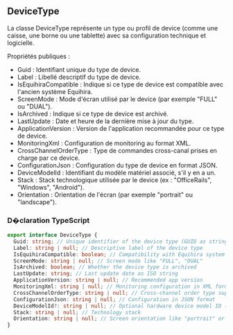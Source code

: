 ﻿## DeviceType

La classe DeviceType représente un type ou profil de device (comme une caisse, une borne ou une tablette) avec sa configuration technique et logicielle.

Propriétés publiques :

- Guid : Identifiant unique du type de device.
- Label : Libellé descriptif du type de device.
- IsEquihiraCompatible : Indique si ce type de device est compatible avec l'ancien système Equihira.
- ScreenMode : Mode d'écran utilisé par le device (par exemple "FULL" ou "DUAL").
- IsArchived : Indique si ce type de device est archivé.
- LastUpdate : Date et heure de la dernière mise à jour du type.
- ApplicationVersion : Version de l'application recommandée pour ce type de device.
- MonitoringXml : Configuration de monitoring au format XML.
- CrossChannelOrderType : Type de commandes cross-canal prises en charge par ce device.
- ConfigurationJson : Configuration du type de device en format JSON.
- DeviceModelId : Identifiant du modèle matériel associé, s'il y en a un.
- Stack : Stack technologique utilisée par le device (ex : "OfficeRails", "Windows", "Android").
- Orientation : Orientation de l'écran (par exemple "portrait" ou "landscape").

### D�claration TypeScript
```typescript
export interface DeviceType {
  Guid: string; // Unique identifier of the device type (GUID as string)
  Label: string | null; // Descriptive label of the device type
  IsEquihiraCompatible: boolean; // Compatibility with Equihira system
  ScreenMode: string | null; // Screen mode like "FULL", "DUAL"
  IsArchived: boolean; // Whether the device type is archived
  LastUpdate: string; // Last update date as ISO string
  ApplicationVersion: string | null; // Recommended app version
  MonitoringXml: string | null; // Monitoring configuration in XML format
  CrossChannelOrderType: string | null; // Cross-channel order type supported
  ConfigurationJson: string | null; // Configuration in JSON format
  DeviceModelId?: string | null; // Optional hardware device model ID (GUID as string)
  Stack: string | null; // Technology stack
  Orientation: string | null; // Screen orientation like "portrait" or "landscape"
}
```